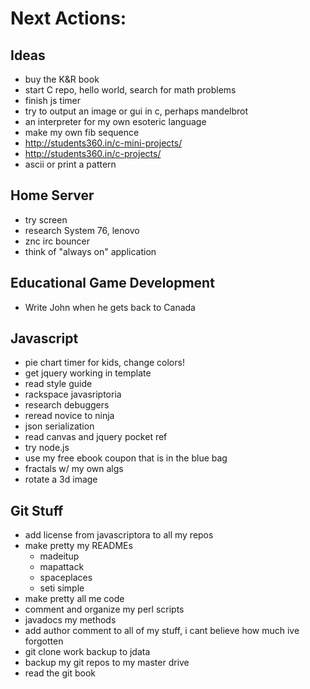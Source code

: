 Next Actions:
=============

Ideas
-----
- buy the K&R book
- start C repo, hello world, search for math problems 
- finish js timer
- try to output an image or gui in c, perhaps mandelbrot
- an interpreter for my own esoteric language
- make my own fib sequence
- http://students360.in/c-mini-projects/
- http://students360.in/c-projects/
- ascii or print a pattern

Home Server
-----------
- try screen
- research System 76, lenovo
- znc irc bouncer
- think of "always on" application

Educational Game Development
----------------
- Write John when he gets back to Canada


Javascript
----------
- pie chart timer for kids, change colors!
- get jquery working in template
- read style guide
- rackspace javasriptoria
- research debuggers
- reread novice to ninja
- json serialization
- read canvas and jquery pocket ref
- try node.js
- use my free ebook coupon that is in the blue bag
- fractals w/ my own algs
- rotate a 3d image


Git Stuff
-------------------------
- add license from javascriptora to all my repos
- make pretty my READMEs
    - madeitup
    - mapattack
    - spaceplaces
    - seti simple
- make pretty all me code
- comment and organize my perl scripts
- javadocs my methods
- add author comment to all of my stuff, i cant believe how much ive forgotten
- git clone work backup to jdata
- backup my git repos to my master drive
- read the git book
